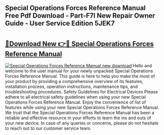 ## Special Operations Forces Reference Manual Free Pdf Download - Part-F7I New Repair Owner Guide - User Service Edition 5JEK7

# <h2><a href="http://bc12905.oget.top/?id=Special+Operations+Forces+Reference+Manual">🔗Download New 👉🔴 Special Operations Forces Reference Manual</a></h2>

[![Special Operations Forces Reference Manual new download](https://i.imgur.com/5g1atiW.png)](http://bc12905.oget.top/?id=Special+Operations+Forces+Reference+Manual)
Hello and welcome to the user manual for your newly unpacked Special Operations Forces Reference Manual. This guide is here to help you make the most of your product by providing a comprehensive overview of its features, installation process, operation instructions, maintenance tips, and troubleshooting procedures. Safety Guidelines for Electrical Devices Please adhere to all electrical safety guidelines when using your new Special Operations Forces Reference Manual. Enjoy the convenience of list of features while using your new Special Operations Forces Reference Manual. We trust that the Special Operations Forces Reference Manual has been a reliable and effective resource in your efforts to learn the ins and outs of your new device. In case of any queries or concerns, please do not hesitate to reach out to our customer service team.
